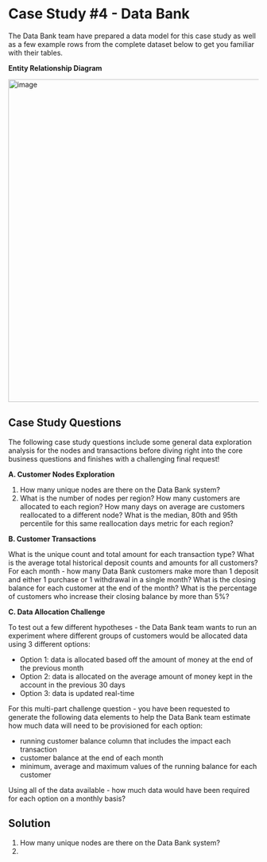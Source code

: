 # Case Study #4 - Data Bank

The Data Bank team have prepared a data model for this case study as well as a few example rows 
from the complete dataset below to get you familiar with their tables.

**Entity Relationship Diagram**

<img width="650" alt="image" src="https://user-images.githubusercontent.com/104567399/189273563-9ce25943-14c7-4db0-a53b-06529a724549.png">


## Case Study Questions

The following case study questions include some general data exploration analysis for the nodes and transactions before diving right into the core business questions and finishes with a challenging final request!

**A. Customer Nodes Exploration**

1. How many unique nodes are there on the Data Bank system?
2. What is the number of nodes per region?
How many customers are allocated to each region?
How many days on average are customers reallocated to a different node?
What is the median, 80th and 95th percentile for this same reallocation days metric for each region?

**B. Customer Transactions**

What is the unique count and total amount for each transaction type?
What is the average total historical deposit counts and amounts for all customers?
For each month - how many Data Bank customers make more than 1 deposit and either 1 purchase or 1 withdrawal in a single month?
What is the closing balance for each customer at the end of the month?
What is the percentage of customers who increase their closing balance by more than 5%?

**C. Data Allocation Challenge**

To test out a few different hypotheses - the Data Bank team wants to run an experiment where different 
groups of customers would be allocated data using 3 different options:

- Option 1: data is allocated based off the amount of money at the end of the previous month
- Option 2: data is allocated on the average amount of money kept in the account in the previous 30 days
- Option 3: data is updated real-time

For this multi-part challenge question - you have been requested to generate the following data elements 
to help the Data Bank team estimate how much data will need to be provisioned for each option:

- running customer balance column that includes the impact each transaction
- customer balance at the end of each month
- minimum, average and maximum values of the running balance for each customer

Using all of the data available - how much data would have been required for each option on a monthly basis?

## Solution

1. How many unique nodes are there on the Data Bank system?
2. 
